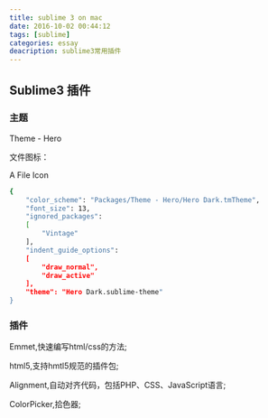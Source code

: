 ```yaml
---
title: sublime 3 on mac
date: 2016-10-02 00:44:12
tags: [sublime]
categories: essay
deacription: sublime3常用插件
---
```


## Sublime3 插件

### 主题

Theme - Hero

文件图标：

A File Icon


```bash
{
	"color_scheme": "Packages/Theme - Hero/Hero Dark.tmTheme",
	"font_size": 13,
	"ignored_packages":
	[
		"Vintage"
	],
	"indent_guide_options":
	[
		"draw_normal",
		"draw_active"
	],
	"theme": "Hero Dark.sublime-theme"
}
```

### 插件

Emmet,快速编写html/css的方法;

html5,支持hmtl5规范的插件包;

Alignment,自动对齐代码，包括PHP、CSS、JavaScript语言;

ColorPicker,拾色器;

